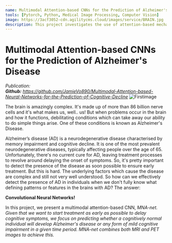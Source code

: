 ```yaml
---
name: Multimodal Attention-based CNNs for the Prediction of Alzheimer's Disease
tools: [Pytorch, Python, Medical Image Processing, Computer Vision]
image: https://3acf3052-cdn.agilitycms.cloud/images/service/BRAIN.jpg
description: This project investigates the use of attention-based mechanisms in the fusion of MRI and PET images to predict the progression of Alzheimer's disease.
---
```


# Multimodal Attention-based CNNs for the Prediction of Alzheimer's Disease
<i>Publication:</i>
<br><i><b>Github:</b> https://github.com/JamieVo890/Multimodal-Attention-based-Neural-Networks-for-the-Prediction-of-Cognitive-Decline</i>
![Firstimage](https://media.istockphoto.com/id/1358833655/vector/vector-illustration-of-confused-man-with-mess-in-his-head.jpg?s=612x612&w=0&k=20&c=8sJzusexsxa5wKxwezZgOS7HQA7PJ6HOk9T5CqbjjgE=)

The brain is amazingly complex. It's made up of more than 86 billion nerve cells and it's what makes us, well.. us! But when problems occur in the brain and how it functions, debilitating conditions which can take away our ability to do simple things arise. One of these conditions is known as Alzheimer's Disease.

Alzheimer’s disease (AD) is a neurodegenerative disease characterised by memory
impairment and cognitive decline. It is one of the most prevalent neurodegenerative diseases,
typically affecting people over the age of 65. Unfortunately, there's 
no current cure for AD, leaving treatment processes to revolve around delaying the onset of symptoms. So, it's pretty important to detect the presence of the disease as soon possible to ensure early treatment. But this is hard. The underlying factors which cause the disease are complex and still not very well understood. So how can we effectively detect the presence of AD in individuals when we don't fully know what defining patterns or features in the brains with AD? The answer:

<b>Convolutional Neural Networks!</b>

In this project, we present a multimodal attention-based CNN, <i>MNA-net<i>. Given that we want to start treatment as early as possible to delay cognitive symptoms, we focus on predicting whether a cognitively normal individual will develop Alzheimer's disease or any form of mild cognitive impairment in a given time period. MNA-net combines both MRI and PET images to achieve this.
 

